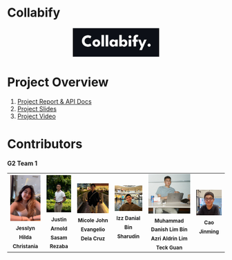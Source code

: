 # Collabify
<p align="center">
  <img src="Frontend\Readme_files\logo.jpg" width=200px>
</p>


# Project Overview

1. [Project Report & API Docs](https://docs.google.com/document/d/1qe-v97qh0Op3Mk3ixpWzRCELSHMURxqcJao1n8w-aEI/edit)
2. [Project Slides]()
3. [Project Video]()

# Contributors

**G2 Team 1**
<table>
    <tr>
        <td align="center"><img src="Frontend\Readme_files\jesslyn.JPG" width="150px"/><br /><sub><b>Jesslyn Hilda Christania</b></sub></a></td>
        <td align="center"><img src="Frontend\Readme_files\justin.jpg" width="150px"/><br /><sub><b>Justin Arnold Sasam Rezaba</b></sub></a></td>
        <td align="center"><img src="Frontend\Readme_files\micole.jpg" width="150px"/><br /><sub><b>Micole John Evangelio Dela Cruz</b></sub></a></td>
        <td align="center"><img src="Frontend\Readme_files\izz.jpg" width="150px"/><br /><sub><b>Izz Danial Bin Sharudin</b></sub></a></td>
        <td align="center"><img src="Frontend\Readme_files\danish.jpg" width="150px"/><br /><sub><b>Muhammad Danish Lim Bin Azri Aldrin Lim Teck Guan</b></sub></a></td>
        <td align="center"><img src="Frontend\Readme_files\jinming.jpg" width="150px"/><br /><sub><b>Cao Jinming</b></sub></a></td>
    </tr>
</table>

